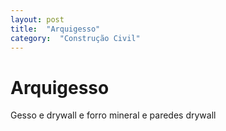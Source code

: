 ```yaml
---
layout: post
title:  "Arquigesso"
category:  "Construção Civil"
---
```


# Arquigesso

Gesso e drywall e forro mineral e paredes drywall 
